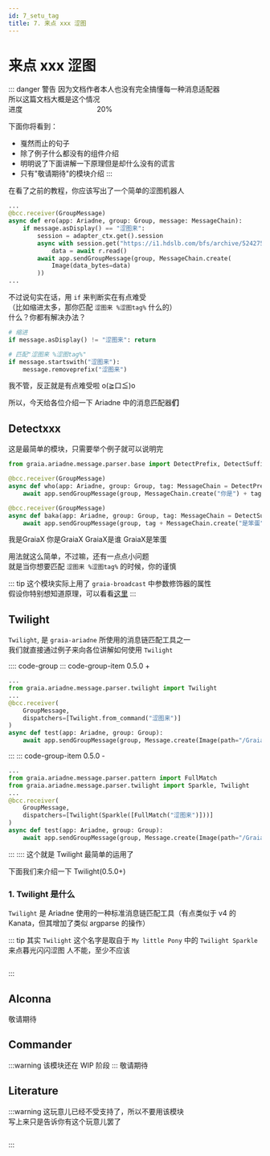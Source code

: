 ```yaml
---
id: 7_setu_tag
title: 7. 来点 xxx 涩图
---
```


# 来点 xxx 涩图

[>_<]: 真的好多东西啊，好难写，哭唧唧

::: danger 警告
因为文档作者本人也没有完全搞懂每一种消息适配器  
所以这篇文档大概是这个情况  
进度 <progress value="20" max="100"></progress> 20%

下面你将看到：

- 戛然而止的句子
- 除了例子什么都没有的组件介绍
- 明明说了下面讲解一下原理但是却什么没有的谎言
- 只有"敬请期待"的模块介绍
:::

在看了之前的教程，你应该写出了一个简单的涩图机器人

```python
...
@bcc.receiver(GroupMessage)
async def ero(app: Ariadne, group: Group, message: MessageChain):
    if message.asDisplay() == "涩图来":
        session = adapter_ctx.get().session
        async with session.get("https://i1.hdslb.com/bfs/archive/5242750857121e05146d5d5b13a47a2a6dd36e98.jpg") as r:
            data = await r.read()
        await app.sendGroupMessage(group, MessageChain.create(
            Image(data_bytes=data)
        ))
...
```

不过说句实在话，用 `if` 来判断实在有点难受  
（比如缩进太多，那你匹配 `涩图来 %涩图tag%` 什么的）  
什么？你都有解决办法？

```python
# 缩进
if message.asDisplay() != "涩图来": return

# 匹配"涩图来 %涩图tag%"
if message.startswith("涩图来"):
    message.removeprefix("涩图来")
```

我不管，反正就是有点难受啦 o(≧口≦)o

所以，今天给各位介绍一下 Ariadne 中的消息匹配器**们**

## Detectxxx

这是最简单的模块，只需要举个例子就可以说明完

```python
from graia.ariadne.message.parser.base import DetectPrefix, DetectSuffix

@bcc.receiver(GroupMessage)
async def who(app: Ariadne, group: Group, tag: MessageChain = DetectPrefix("我是")):
    await app.sendGroupMessage(group, MessageChain.create("你是") + tag)

@bcc.receiver(GroupMessage)
async def baka(app: Ariadne, group: Group, tag: MessageChain = DetectSuffix("是谁")):
    await app.sendGroupMessage(group, tag + MessageChain.create("是笨蛋"))
```

<ChatPanel title="GraiaX-Community">
  <ChatMessage name="GraiaX" onright>我是GraiaX</ChatMessage>
  <ChatMessage name="EroEroBot" :avatar="$withBase('/avatar/ero.webp')">你是GraiaX</ChatMessage>
  <ChatMessage name="GraiaX" onright>GraiaX是谁</ChatMessage>
  <ChatMessage name="EroEroBot" :avatar="$withBase('/avatar/ero.webp')">GraiaX是笨蛋</ChatMessage>
</ChatPanel>

用法就这么简单，不过嘛，还有一点点小问题  
就是当你想要匹配 `涩图来 %涩图tag%` 的时候，你的谨慎

::: tip
这个模块实际上用了 `graia-broadcast` 中参数修饰器的属性  
假设你特别想知道原理，可以看看[这里](https://autumn-psi.vercel.app/docs/broadcast/basic/decorator)
:::

## Twilight

`Twilight`, 是 `graia-ariadne` 所使用的消息链匹配工具之一  
我们就直接通过例子来向各位讲解如何使用 `Twilight`

:::: code-group
::: code-group-item 0.5.0 +
```python
...
from graia.ariadne.message.parser.twilight import Twilight
...
@bcc.receiver(
    GroupMessage,
    dispatchers=[Twilight.from_command("涩图来")]
)
async def test(app: Ariadne, group: Group):
    await app.sendGroupMessage(group, Message.create(Image(path="/Graiax/EroEroBot/eropic.jpg")))
```
:::
::: code-group-item 0.5.0 -
```python
...
from graia.ariadne.message.parser.pattern import FullMatch
from graia.ariadne.message.parser.twilight import Sparkle, Twilight
...
@bcc.receiver(
    GroupMessage,
    dispatchers=[Twilight(Sparkle([FullMatch("涩图来")]))]
)
async def test(app: Ariadne, group: Group):
    await app.sendGroupMessage(group, Message.create(Image(path="/Graiax/EroEroBot/eropic.jpg")))
```
:::
::::
这个就是 Twilight 最简单的运用了

下面我们来介绍一下 Twilight(0.5.0+)

### 1. Twilight 是什么

`Twilight` 是 Ariadne 使用的一种标准消息链匹配工具（有点类似于 v4 的 Kanata，但其增加了类似 argparse 的操作）

::: tip
其实 `Twilight` 这个名字是取自于 `My little Pony` 中的 `Twilight Sparkle`
<Curtain type="tip">来点暮光闪闪涩图<Curtain type="tip"> 人不能，至少不应该</Curtain></Curtain>
<div style="height:1em"></div>
:::

## Alconna

敬请期待

## Commander

:::warning
该模块还在 WIP 阶段
:::
敬请期待

## Literature

:::warning
这玩意儿已经不受支持了，所以不要用该模块  
<Curtain type="warning">写上来只是告诉你有这个玩意儿罢了</Curtain>
<div style="height:1em"></div>
:::

<style>
progress {
    -webkit-appearance: none;
    background: var(--c-danger);
    border: 0;
    border-radius: 3px;
}

progress::-webkit-progress-bar{
    background-color: var(--c-danger);
    border-radius: 3px;
}

progress::-webkit-progress-value{
    background-color: var(--c-danger-title);
    border-radius: 3px;
}

progress::-moz-progress-bar{
    background-color: var(--c-danger-title);
    border-radius: 3px;
}
</style>
